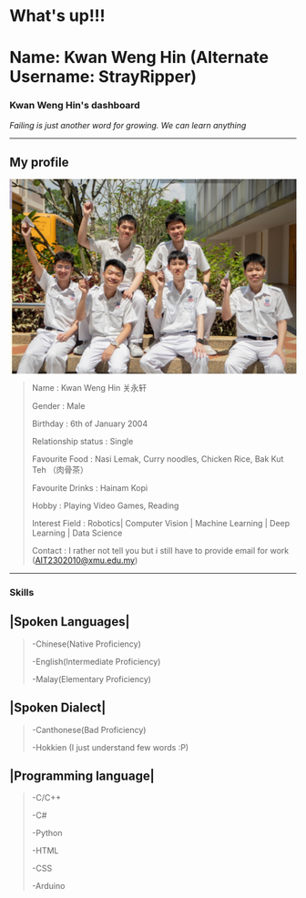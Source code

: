 # What's up!!!
# Name: Kwan Weng Hin (Alternate Username: StrayRipper)
### Kwan Weng Hin's dashboard
*Failing is just another word for growing. We can learn anything*

-----------------------------------------------------
## My profile
 <img decoding="async" align="center" src="images/campusLifePic2.png">

> Name                : Kwan Weng Hin 关永轩
>
> Gender              : Male
>
> Birthday            : 6th of January 2004
>
> Relationship status : Single
>
>Favourite Food       : Nasi Lemak, Curry noodles, Chicken Rice, Bak Kut Teh （肉骨茶）
>
>Favourite Drinks     : Hainam Kopi
>
>Hobby                : Playing Video Games, Reading 
>
>Interest Field       : Robotics| Computer Vision | Machine Learning | Deep Learning | Data Science
>
>Contact              : I rather not tell you but i still have to provide email for work (AIT2302010@xmu.edu.my)

-----------------------------------------------------

### Skills

 ## |Spoken Languages|
 >
 >-Chinese(Native Proficiency)
 >
 >-English(Intermediate Proficiency)
 >
 >-Malay(Elementary Proficiency)

 ## |Spoken Dialect|
 >
 >-Canthonese(Bad Proficiency)
 >
 >-Hokkien (I just understand few words :P)

 ## |Programming language|
 >
 >-C/C++
 >
 >-C#
 >
 >-Python
 >
 >-HTML
 >
 >-CSS
 >
 >-Arduino



